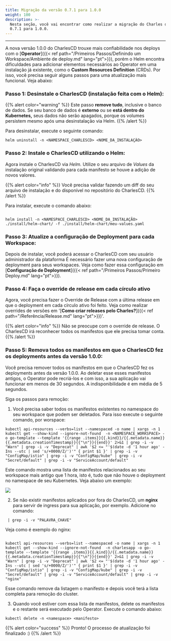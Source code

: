 ```yaml
---
title: Migração da versão 0.7.1 para 1.0.0
weight: 100
description: >-
  Nesta seção, você vai encontrar como realizar a migração do Charles da versão
  0.7.1 para 1.0.0.
---
```


---

A nova versão 1.0.0 do CharlesCD trouxe mais confiabilidade nos deploys com o [**Operator**]({{< ref path="/Primeiros Passos/Definindo um Workspace/Ambiente de deploy.md" lang="pt">}}), porém o Helm encontra dificuldades para adicionar elementos necessários ao Operator em uma instalação já existente, como o **Custom Resources Definition** \(CRDs\). Por isso, você precisa seguir alguns passos para uma atualização mais funcional.  Veja abaixo: 

### **Passo 1: Desinstale o CharlesCD \(instalação feita com o Helm\):**

{{% alert color="warning" %}}
Este passo **remove tudo**, inclusive o banco de dados. Se seu banco de dados é **externo** ou se **está dentro do Kubernetes,** seus dados não serão apagados, porque os volumes persistem mesmo após uma desinstalação via Helm. 
{{% /alert %}}

Para desinstalar, execute o seguinte comando:

```text
helm uninstall -n <NAMESPACE_CHARLESCD> <NOME_DA_INSTALAÇÃO>
```

### **Passo 2: Instale o CharlesCD utilizando o Helm:**

Agora instale o CharlesCD via _Helm._ Utilize o seu arquivo de _Values_ da instalação original validando para cada manifesto se houve a adição de novos valores. 

{{% alert color="info" %}}
Você precisa validar fazendo um diff do seu arquivo de instalação e do disponível no repositório do CharlesCD.
{{% /alert %}}

Para instalar, execute o comando abaixo:

```text

helm install -n <NAMESPACE_CHARLESCD> <NOME_DA_INSTALAÇÃO> ./install/helm-chart/ -f ./install/helm-chart/meu-values.yaml

```

### **Passo 3: Atualize a configuração de Deployment  para cada Workspace:**

Depois de instalar, você poderá acessar o CharlesCD com seu usuário administrador da plataforma É necessário fazer uma nova configuração de deployment para seus workspaces.  Veja como fazer essa configuração em [**Configuração de Deployment**]({{< ref path="/Primeiros Passos/Primeiro Deploy.md" lang="pt">}}).


###  **Passo 4: Faça o override de release em cada círculo ativo**

Agora, você precisa fazer o Override de Release com a última release em que o deployment em cada círculo ativo foi feito. Veja como realizar overrides de versões em '[**Como criar releases pelo Charles?**]({{< ref path="/Referência/Release.md" lang="pt">}})'.

{{% alert color="info" %}}
Não se preocupe com o override de release. O CharlesCD irá reconhecer todos os manifestos que ele precisa tomar conta.
{{% /alert %}}

### **Passo 5: Remova todos os manifestos em que o CharlesCD fez os deployments antes da versão 1.0.0:**

Você precisa remover todos os manifestos em que o CharlesCD fez os deployments antes da versão 1.0.0. Ao deletar esse esses manifestos antigos, o Operator pode recriá-los e com isso, a sua aplicação vai funcionar em menos de 30 segundos. A indisponibilidade é em média de 5 segundos.

Siga os passos para remoção: 

1. Você precisa saber todos os manifestos existentes no namespace do seu workspace que podem ser deletados. Para isso execute o seguinte comando, por worspace:

```text
kubectl api-resources --verbs=list --namespaced -o name | xargs -n 1 kubectl get --show-kind --ignore-not-found  -n <NAMESPACE_WORKSPACE> -o go-template --template '{{range .items}}{{.kind}}/{{.metadata.name}} {{.metadata.creationTimestamp}}{{"\n"}}{{end}}' 2>&1 | grep -i -v "Warn" | grep -i -v "Deprecat" | awk '$2 <= "'$(date -d '1 hour ago' -Ins --utc | sed 's/+0000/Z/')'" { print $1 }' | grep -i -v "ConfigMap/istio" | grep -i -v "ConfigMap/kube" | grep -i -v "Secret/default" | grep -i -v "ServiceAccount/default"

```

Este comando mostra uma lista de manifestos relacionados ao seu workspace mais antigo que 1 hora, isto é, tudo que não houve o deployment no namespace de seu Kubernetes. Veja abaixo um exemplo:

![](/shared/image%20%2822%29.png)

2. Se não existir manifestos  aplicados por fora do CharlesCD, um **nginx** para servir de ingress para sua aplicação, por exemplo. Adicione no comando:

```text
 | grep -i -v "PALAVRA_CHAVE"
```

Veja como é exemplo do nginx: 

```text
 
kubectl api-resources --verbs=list --namespaced -o name | xargs -n 1 kubectl get --show-kind --ignore-not-found  -n charlesapp -o go-template --template '{{range .items}}{{.kind}}/{{.metadata.name}} {{.metadata.creationTimestamp}}{{"\n"}}{{end}}' 2>&1 | grep -i -v "Warn" | grep -i -v "Deprecat" | awk '$2 <= "'$(date -d '1 hour ago' -Ins --utc | sed 's/+0000/Z/')'" { print $1 }' | grep -i -v "ConfigMap/istio" | grep -i -v "ConfigMap/kube" | grep -i -v "Secret/default" | grep -i -v "ServiceAccount/default" | grep -i -v "nginx"

```

Esse comando remove da listagem o manifesto e depois você terá a lista completa para remoção do cluster.

3. Quando você estiver com essa lista de manifestos, delete os manifestos e o restante será executado pelo Operator. Execute o comando abaixo:

```text
kubectl delete -n <namespace> <manifesto>
```

{{% alert color="success" %}}
Pronto! O processo de atualização foi finalizado :\) 
{{% /alert %}}
